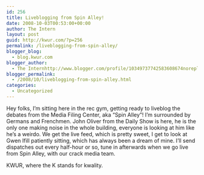 ```yaml
---
id: 256
title: Liveblogging from Spin Alley!
date: 2008-10-03T00:53:00+00:00
author: The Intern
layout: post
guid: http://kwur.com/?p=256
permalink: /liveblogging-from-spin-alley/
blogger_blog:
  - blog.kwur.com
blogger_author:
  - The Internhttp://www.blogger.com/profile/10349737742583608674noreply@blogger.com
blogger_permalink:
  - /2008/10/liveblogging-from-spin-alley.html
categories:
  - Uncategorized
---
```

<div class="pf-content">
  <p>
    Hey folks, I’m sitting here in the rec gym, getting ready to liveblog the debates from the Media Filing Center, aka “Spin Alley”! I’m surrounded by Germans and Frenchmen. John Oliver from the Daily Show is here, he is the only one making noise in the whole building, everyone is looking at him like he’s a weirdo. We get the live feed, which is pretty sweet, I get to look at Gwen Ifill patiently sitting, which has always been a dream of mine. I’ll send dispatches out every half-hour or so, tune in afterwards when we go live from Spin Alley, with our crack media team.
  </p>
  
  <p>
    KWUR, where the K stands for kwality.
  </p>
</div>